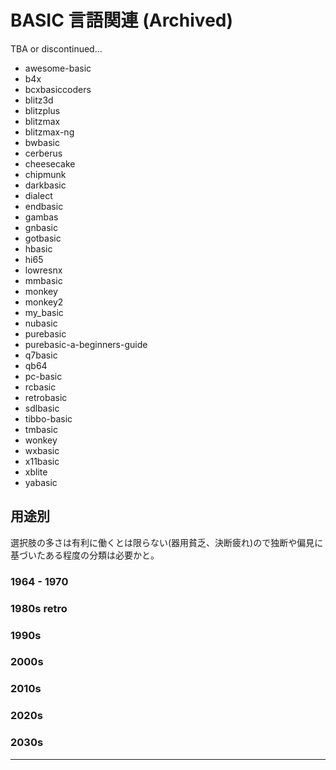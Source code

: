 # BASIC 言語関連 (Archived)

TBA or discontinued...

 * awesome-basic
 * b4x
 * bcxbasiccoders
 * blitz3d
 * blitzplus
 * blitzmax
 * blitzmax-ng
 * bwbasic
 * cerberus
 * cheesecake
 * chipmunk
 * darkbasic
 * dialect
 * endbasic
 * gambas
 * gnbasic
 * gotbasic
 * hbasic
 * hi65
 * lowresnx
 * mmbasic
 * monkey
 * monkey2
 * my_basic
 * nubasic
 * purebasic
 * purebasic-a-beginners-guide
 * q7basic
 * qb64
 * pc-basic
 * rcbasic
 * retrobasic
 * sdlbasic
 * tibbo-basic
 * tmbasic
 * wonkey
 * wxbasic
 * x11basic
 * xblite
 * yabasic

## 用途別
選択肢の多さは有利に働くとは限らない(器用貧乏、決断疲れ)ので独断や偏見に基づいたある程度の分類は必要かと。

### 1964 - 1970

### 1980s retro

### 1990s

### 2000s

### 2010s

### 2020s

### 2030s


---
